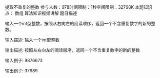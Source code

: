 提取不重复的整数
参与人数：978时间限制：1秒空间限制：32768K
本题知识点： 数组
 算法知识视频讲解
 题目描述

 输入一个int型整数，按照从右向左的阅读顺序，返回一个不含重复数字的新的整数。

 输入描述:
 输入一个int型整数


 输出描述:
 按照从右向左的阅读顺序，返回一个不含重复数字的新的整数

 输入例子:
 9876673

 输出例子:
 37689
